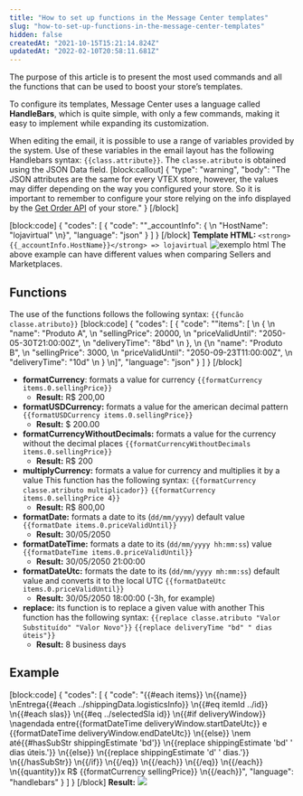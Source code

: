 ```yaml
---
title: "How to set up functions in the Message Center templates"
slug: "how-to-set-up-functions-in-the-message-center-templates"
hidden: false
createdAt: "2021-10-15T15:21:14.824Z"
updatedAt: "2022-02-10T20:58:11.681Z"
---
```

The purpose of this article is to present the most used commands and all the functions that can be used to boost your store’s templates.

To configure its templates, Message Center uses a language called **HandleBars**, which is quite simple, with only a few commands, making it easy to implement while expanding its customization.

When editing the email, it is possible to use a range of variables provided by the system. Use of these variables in the email layout has the following Handlebars syntax: `{{class.attribute}}`. The `classe.atributo` is obtained using the JSON Data field.
[block:callout]
{
  "type": "warning",
  "body": "The JSON attributes are the same for every VTEX store, however, the values may differ depending on the way you configured your store. So it is important to remember to configure your store relying on the info displayed by the [Get Order API](https://developers.vtex.com/vtex-rest-api/reference/getorder) of your store."
}
[/block]

[block:code]
{
  "codes": [
    {
      "code": "\"_accountInfo\": { \n  \"HostName\": \"lojavirtual\" \n}",
      "language": "json"
    }
  ]
}
[/block]
**Template HTML:** `<strong>{{_accountInfo.HostName}}</strong> => lojavirtual`
![exemplo html](https://files.readme.io/b9d5c9b-exemplohtml.png)
The above example can have different values when comparing Sellers and Marketplaces.

## Functions

The use of the functions follows the following syntax: `{{funcão classe.atributo}}`
[block:code]
{
  "codes": [
    {
      "code": "\"items\": [ \n  { \n    \"name\": \"Produto A\", \n    \"sellingPrice\": 20000, \n    \"priceValidUntil\": \"2050-05-30T21:00:00Z\", \n    \"deliveryTime\": \"8bd\" \n  }, \n  {\n    \"name\": \"Produto B\", \n    \"sellingPrice\": 3000, \n    \"priceValidUntil\": \"2050-09-23T11:00:00Z\", \n    \"deliveryTime\": \"10d\" \n  } \n]",
      "language": "json"
    }
  ]
}
[/block]
- **formatCurrency**: formats a value for currency `{{formatCurrency items.0.sellingPrice}}`
  - **Result:** R$ 200,00
- **formatUSDCurrency:** formats a value for the american decimal pattern `{{formatUSDCurrency items.0.sellingPrice}}`
  - **Result:** $ 200.00
- **formatCurrencyWithoutDecimals:** formats a value for the currency without the decimal places `{{formatCurrencyWithoutDecimals items.0.sellingPrice}}`
  - **Result:** R$ 200
- **multiplyCurrency:** formats a value for currency and multiplies it by a value This function has the following syntax: `{{formatCurrency classe.atributo multiplicador}}`  `{{formatCurrency items.0.sellingPrice 4}}`
  - **Result:** R$ 800,00
- **formatDate:** formats a date to its (`dd/mm/yyyy`) default value `{{formatDate items.0.priceValidUntil}}`
  - **Result:** 30/05/2050
- **formatDateTime:** formats a date to its (`dd/mm/yyyy hh:mm:ss`) value `{{formatDateTime items.0.priceValidUntil}}`
  - **Result:** 30/05/2050 21:00:00
- **formatDateUtc:** formats the date to its (`dd/mm/yyyy mh:mm:ss`) default value and converts it to the local UTC `{{formatDateUtc items.0.priceValidUntil}}`
  - **Result:** 30/05/2050 18:00:00 (-3h, for example)
- **replace:** its function is to replace a given value with another This function has the following syntax: `{{replace classe.atributo "Valor Substituído" "Valor Novo"}}` `{{replace deliveryTime "bd" " dias úteis"}}`
  - **Result:** 8 business days

## Example
[block:code]
{
  "codes": [
    {
      "code": "{{#each items}} \n{{name}} \nEntrega{{#each ../shippingData.logisticsInfo}} \n{{#eq itemId ../id}} \n{{#each slas}} \n{{#eq ../selectedSla id}} \n{{#if deliveryWindow}} \nagendada entre{{formatDateTime deliveryWindow.startDateUtc}} e {{formatDateTime deliveryWindow.endDateUtc}} \n{{else}} \nem até{{#hasSubStr shippingEstimate 'bd'}} \n{{replace shippingEstimate 'bd' ' dias úteis.'}} \n{{else}} \n{{replace shippingEstimate 'd' ' dias.'}} \n{{/hasSubStr}} \n{{/if}} \n{{/eq}} \n{{/each}} \n{{/eq}} \n{{/each}} \n{{quantity}}x R$ {{formatCurrency sellingPrice}} \n{{/each}}",
      "language": "handlebars"
    }
  ]
}
[/block]
**Result:**
![](https://files.readme.io/715c58d-3.1.jpg)

